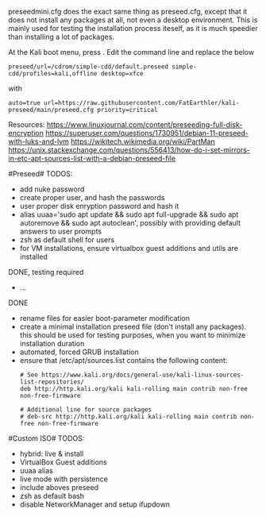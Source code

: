 preseedmini.cfg does the exact same thing as preseed.cfg, except that it does not install any packages at all, not even a desktop environment. This is mainly used for testing the installation process iteself, as it is much speedier than installing a lot of packages.

At the Kali boot menu, press <tab>.
Edit the command line and replace the below

	preseed/url=/cdrom/simple-cdd/default.preseed simple-cdd/profiles=kali,offline desktop=xfce
	
with

	auto=true url=https://raw.githubusercontent.com/FatEarthler/kali-preseed/main/preseed.cfg priority=critical


Resources:
https://www.linuxjournal.com/content/preseeding-full-disk-encryption
https://superuser.com/questions/1730951/debian-11-preseed-with-luks-and-lvm
https://wikitech.wikimedia.org/wiki/PartMan
https://unix.stackexchange.com/questions/556413/how-do-i-set-mirrors-in-etc-apt-sources-list-with-a-debian-preseed-file


#Preseed#
TODOS:
- add nuke password
- create proper user, and hash the passwords
- user proper disk enryption password and hash it
- alias uuaa='sudo apt update && sudo apt full-upgrade && sudo apt autoremove && sudo apt autoclean', possibly with providing default answers to user prompts
- zsh as default shell for users
- for VM installations, ensure virtualbox guest additions and utils are installed

DONE, testing required
- ...

DONE
- rename files for easier boot-parameter modification
- create a minimal installation preseed file (don't install any packages). this should be used for testing purposes, when you want to minimize installation duration
- automated, forced GRUB installation
- ensure that /etc/apt/sources.list contains the following content:
	```
	# See https://www.kali.org/docs/general-use/kali-linux-sources-list-repositories/
	deb http://http.kali.org/kali kali-rolling main contrib non-free non-free-firmware
	
	# Additional line for source packages
	# deb-src http://http.kali.org/kali kali-rolling main contrib non-free non-free-firmware
	```

#Custom ISO#
TODOS:
- hybrid: live & install
- VirtualBox Guest additions
- uuaa alias
- live mode with persistence
- include aboves preseed
- zsh as default bash
- disable NetworkManager and setup ifupdown
